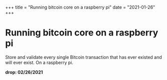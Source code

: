 +++
title = "Running bitcoin core on a raspberry pi"
date = "2021-01-26"
+++



# Running bitcoin core on a raspberry pi

Store and validate every single Bitcoin transaction that has ever existed and will ever exist. On a raspberry pi.


**drop: 02/26/2021**